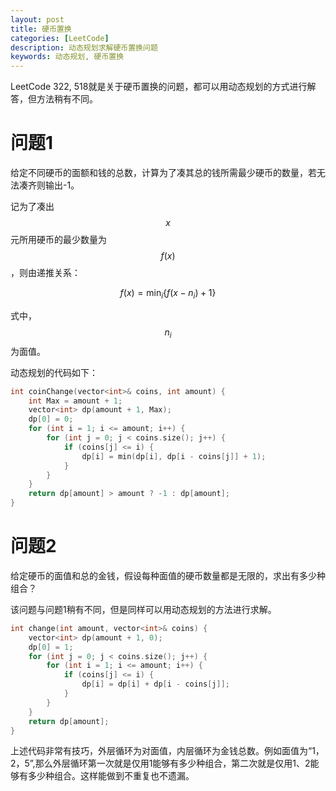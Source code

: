 ```yaml
---
layout: post
title: 硬币置换
categories: [LeetCode]
description: 动态规划求解硬币置换问题
keywords: 动态规划, 硬币置换
---
```


LeetCode 322, 518就是关于硬币置换的问题，都可以用动态规划的方式进行解答，但方法稍有不同。
# 问题1
给定不同硬币的面额和钱的总数，计算为了凑其总的钱所需最少硬币的数量，若无法凑齐则输出-1。

记为了凑出$$x$$元所用硬币的最少数量为$$f(x)$$，则由递推关系：

$$
f(x)=\min_{i} \left \{ f(x-n_{i}) + 1\right \}
$$

式中，$$n_{i}$$为面值。


动态规划的代码如下：
```cpp
int coinChange(vector<int>& coins, int amount) {
    int Max = amount + 1;
    vector<int> dp(amount + 1, Max);
    dp[0] = 0;
    for (int i = 1; i <= amount; i++) {
        for (int j = 0; j < coins.size(); j++) {
            if (coins[j] <= i) {
                dp[i] = min(dp[i], dp[i - coins[j]] + 1);
            }
        }
    }
    return dp[amount] > amount ? -1 : dp[amount];
}
```

# 问题2

给定硬币的面值和总的金钱，假设每种面值的硬币数量都是无限的，求出有多少种组合？

该问题与问题1稍有不同，但是同样可以用动态规划的方法进行求解。


```cpp
int change(int amount, vector<int>& coins) {
    vector<int> dp(amount + 1, 0);
    dp[0] = 1;
    for (int j = 0; j < coins.size(); j++) {
        for (int i = 1; i <= amount; i++) {
            if (coins[j] <= i) {
                dp[i] = dp[i] + dp[i - coins[j]];
            }
        }
    }
    return dp[amount];
}
```
上述代码非常有技巧，外层循环为对面值，内层循环为金钱总数。例如面值为“1，2，5”,那么外层循环第一次就是仅用1能够有多少种组合，第二次就是仅用1、2能够有多少种组合。这样能做到不重复也不遗漏。
